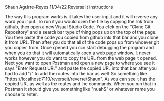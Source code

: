 Shaun Aguirre-Reyes 11/04/22 Reverse It instructions

The way this program works is it takes the user input and it will reverse any word you input. To run it you would open the file by copying the link from github, then open a new Visual Studio Code. You click on the "Clone Git Repository" and a search bar type of thing pops up on the top of the page. You then paste the code you copied from github into that bar and you clone it from URL. Then after you do that all of the code pops up from whoever git you copied from. Once opened you can start debugging the program and when you do that it will automatically open a web page window. It never works however you do want to copy the URL from the web page it opened. Next you want to open Postman and open a new page to where you see it says "Enter Request URL" and paste the copied URL into that bar. after you had to add "/" to add the routes into the bar as well. So something like "https://localhost:7110/reverseit/reverse/Shaun". As you can see it has the copied URL as well as the routes and the commands. When you run that in Postman it should give you something like "nuahS" or whatever name you choose to enter.

